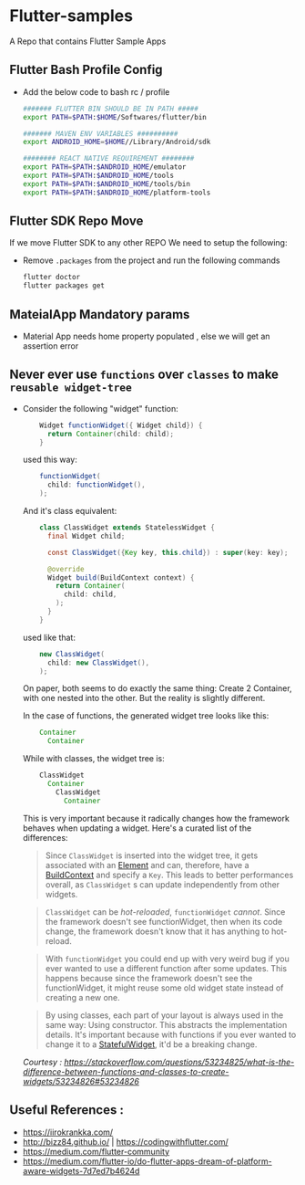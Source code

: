 # Flutter-samples
A Repo that contains Flutter Sample Apps

## Flutter Bash Profile Config 
- Add the below code to bash rc / profile 
  ```bash
  ####### FLUTTER BIN SHOULD BE IN PATH #####
  export PATH=$PATH:$HOME/Softwares/flutter/bin

  ####### MAVEN ENV VARIABLES ##########
  export ANDROID_HOME=$HOME//Library/Android/sdk

  ######## REACT NATIVE REQUIREMENT ########
  export PATH=$PATH:$ANDROID_HOME/emulator
  export PATH=$PATH:$ANDROID_HOME/tools
  export PATH=$PATH:$ANDROID_HOME/tools/bin
  export PATH=$PATH:$ANDROID_HOME/platform-tools
  ```

## Flutter SDK Repo Move 
If we move Flutter SDK to any other REPO  We need to setup the following:
- Remove `.packages` from the project and run the following commands

  ```bash
  flutter doctor 
  flutter packages get
  ```

## MateialApp Mandatory params
- Material App needs home property populated , else we will get an assertion error 

## Never ever use `functions` over `classes` to make `reusable widget-tree`
- Consider the following "widget" function:

    ```java
        Widget functionWidget({ Widget child}) {
          return Container(child: child);
        }
    ```

    used this way:  

    ```java
        functionWidget(
          child: functionWidget(),
        );
    ``` 

    And it's class equivalent:

    ```java
        class ClassWidget extends StatelessWidget {
          final Widget child;        

          const ClassWidget({Key key, this.child}) : super(key: key);        

          @override
          Widget build(BuildContext context) {
            return Container(
              child: child,
            );
          }
        }
    ```

    used like that:

    ```java
        new ClassWidget(
          child: new ClassWidget(),
        );
    ```

    On paper, both seems to do exactly the same thing: Create 2 Container, with one nested into the other. But the reality is slightly different.  

    In the case of functions, the generated widget tree looks like this:
    ```java
        Container
          Container
    ```

    While with classes, the widget tree is:
    
    ```java
        ClassWidget
          Container
            ClassWidget
              Container 
    ```
    This is very important because it radically changes how the framework behaves when updating a widget. Here's a curated list of the differences:

     >Since `ClassWidget` is inserted into the widget tree, it gets associated with an [Element](https://docs.flutter.io/flutter/widgets/Element-class.html) and can, therefore, have a [BuildContext](https://docs.flutter.io/flutter/widgets/BuildContext-class.html) and specify a `Key`. This leads to better performances overall, as `ClassWidget` s can update independently from other widgets.

     >`ClassWidget` can be *hot-reloaded*, `functionWidget` _cannot_. Since the framework doesn't see functionWidget, then when its code change, the framework doesn't know that it has anything to hot-reload.

     >With `functionWidget` you could end up with very weird bug if you ever wanted to use a different function after some updates. This happens because since the framework doesn't see the functionWidget, it might reuse some old widget state instead of creating a new one.

     >By using classes, each part of your layout is always used in the same way: Using constructor. This abstracts the implementation details. It's important because with functions if you ever wanted to change it to a [StatefulWidget](https://docs.flutter.io/flutter/widgets/StatefulWidget-class.html), it'd be a breaking change.

     _Courtesy : https://stackoverflow.com/questions/53234825/what-is-the-difference-between-functions-and-classes-to-create-widgets/53234826#53234826_
     
## Useful References :
- https://iirokrankka.com/
- http://bizz84.github.io/ | https://codingwithflutter.com/
- https://medium.com/flutter-community
- https://medium.com/flutter-io/do-flutter-apps-dream-of-platform-aware-widgets-7d7ed7b4624d

